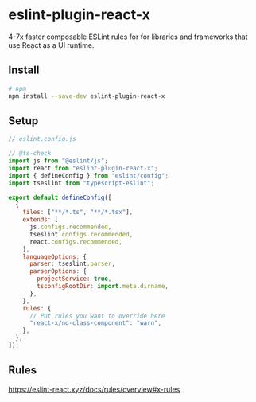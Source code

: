 # eslint-plugin-react-x

4-7x faster composable ESLint rules for for libraries and frameworks that use React as a UI runtime.

## Install

```sh
# npm
npm install --save-dev eslint-plugin-react-x
```

## Setup

```js
// eslint.config.js

// @ts-check
import js from "@eslint/js";
import react from "eslint-plugin-react-x";
import { defineConfig } from "eslint/config";
import tseslint from "typescript-eslint";

export default defineConfig([
  {
    files: ["**/*.ts", "**/*.tsx"],
    extends: [
      js.configs.recommended,
      tseslint.configs.recommended,
      react.configs.recommended,
    ],
    languageOptions: {
      parser: tseslint.parser,
      parserOptions: {
        projectService: true,
        tsconfigRootDir: import.meta.dirname,
      },
    },
    rules: {
      // Put rules you want to override here
      "react-x/no-class-component": "warn",
    },
  },
]);
```

## Rules

<https://eslint-react.xyz/docs/rules/overview#x-rules>
